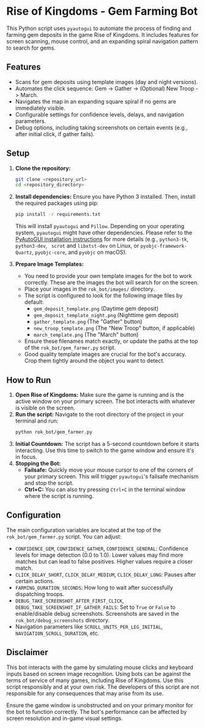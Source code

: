 # Rise of Kingdoms - Gem Farming Bot

This Python script uses `pyautogui` to automate the process of finding and farming gem deposits in the game Rise of Kingdoms. It includes features for screen scanning, mouse control, and an expanding spiral navigation pattern to search for gems.

## Features

*   Scans for gem deposits using template images (day and night versions).
*   Automates the click sequence: Gem -> Gather -> (Optional) New Troop -> March.
*   Navigates the map in an expanding square spiral if no gems are immediately visible.
*   Configurable settings for confidence levels, delays, and navigation parameters.
*   Debug options, including taking screenshots on certain events (e.g., after initial click, if gather fails).

## Setup

1.  **Clone the repository:**
    ```bash
    git clone <repository_url>
    cd <repository_directory>
    ```

2.  **Install dependencies:**
    Ensure you have Python 3 installed. Then, install the required packages using pip:
    ```bash
    pip install -r requirements.txt
    ```
    This will install `pyautogui` and `Pillow`. Depending on your operating system, `pyautogui` might have other dependencies. Please refer to the [PyAutoGUI installation instructions](https://pyautogui.readthedocs.io/en/latest/install.html) for more details (e.g., `python3-tk`, `python3-dev`, ` scrot` and `libxtst-dev` on Linux, or `pyobjc-framework-Quartz`, `pyobjc-core`, and `pyobjc` on macOS).

3.  **Prepare Image Templates:**
    *   You need to provide your own template images for the bot to work correctly. These are the images the bot will search for on the screen.
    *   Place your images in the `rok_bot/images/` directory.
    *   The script is configured to look for the following image files by default:
        *   `gem_deposit_template.png` (Daytime gem deposit)
        *   `gem_deposit_template_night.png` (Nighttime gem deposit)
        *   `gather_template.png` (The "Gather" button)
        *   `new_troop_template.png` (The "New Troop" button, if applicable)
        *   `march_template.png` (The "March" button)
    *   Ensure these filenames match exactly, or update the paths at the top of the `rok_bot/gem_farmer.py` script.
    *   Good quality template images are crucial for the bot's accuracy. Crop them tightly around the object you want to detect.

## How to Run

1.  **Open Rise of Kingdoms:** Make sure the game is running and is the active window on your primary screen. The bot interacts with whatever is visible on the screen.
2.  **Run the script:**
    Navigate to the root directory of the project in your terminal and run:
    ```bash
    python rok_bot/gem_farmer.py
    ```
3.  **Initial Countdown:** The script has a 5-second countdown before it starts interacting. Use this time to switch to the game window and ensure it's in focus.
4.  **Stopping the Bot:**
    *   **Failsafe:** Quickly move your mouse cursor to one of the corners of your primary screen. This will trigger `pyautogui`'s failsafe mechanism and stop the script.
    *   **Ctrl+C:** You can also try pressing `Ctrl+C` in the terminal window where the script is running.

## Configuration

The main configuration variables are located at the top of the `rok_bot/gem_farmer.py` script. You can adjust:
*   `CONFIDENCE_GEM`, `CONFIDENCE_GATHER`, `CONFIDENCE_GENERAL`: Confidence levels for image detection (0.0 to 1.0). Lower values may find more matches but can lead to false positives. Higher values require a closer match.
*   `CLICK_DELAY_SHORT`, `CLICK_DELAY_MEDIUM`, `CLICK_DELAY_LONG`: Pauses after certain actions.
*   `FARMING_DURATION_SECONDS`: How long to wait after successfully dispatching troops.
*   `DEBUG_TAKE_SCREENSHOT_AFTER_FIRST_CLICK`, `DEBUG_TAKE_SCREENSHOT_IF_GATHER_FAILS`: Set to `True` or `False` to enable/disable debug screenshots. Screenshots are saved in the `rok_bot/debug_screenshots` directory.
*   Navigation parameters like `SCROLL_UNITS_PER_LEG_INITIAL`, `NAVIGATION_SCROLL_DURATION`, etc.

## Disclaimer

This bot interacts with the game by simulating mouse clicks and keyboard inputs based on screen image recognition. Using bots can be against the terms of service of many games, including Rise of Kingdoms. Use this script responsibly and at your own risk. The developers of this script are not responsible for any consequences that may arise from its use.

Ensure the game window is unobstructed and on your primary monitor for the bot to function correctly. The bot's performance can be affected by screen resolution and in-game visual settings.
```
